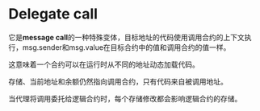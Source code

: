 # Delegate call

它是**message call**的一种特殊变体，目标地址的代码使用调用合约的上下文执行，msg.sender和msg.value在目标合约中的值和调用合约的值一样。

这意味着一个合约可以在运行时从不同的地址动态加载代码。

存储、当前地址和余额仍然指向调用合约，只有代码来自被调用地址。

当代理将调用委托给逻辑合约时，每个存储修改都会影响逻辑合约的存储。
